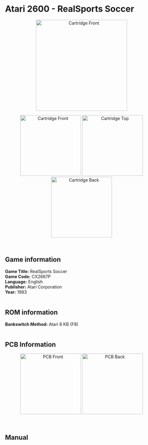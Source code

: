 # Atari 2600 - RealSports Soccer

<p align="center" width="100%">
	<img src="https://archive.org/download/A26_REALSPORT_SOCCER_CX2667P/08_BOX_3D.jpg" alt="Cartridge Front" width="300"/>
</p>
<p align="center" width="100%">
	<img src="https://archive.org/download/A26_REALSPORT_SOCCER_CX2667P/01_LABEL_FRONT.JPG" alt="Cartridge Front" width="200"/>
	<img src="https://archive.org/download/A26_REALSPORT_SOCCER_CX2667P/02_LABEL_TOP.JPG" alt="Cartridge Top" width="200"/>
	<img src="https://archive.org/download/A26_REALSPORT_SOCCER_CX2667P/03_CARTRIDGE_BACK.JPG" alt="Cartridge Back" width="200"/>
</p> <br/>

## Game information

**Game Title:** RealSports Soccer <br/>
**Game Code:** CX2667P <br/>
**Language:** English <br/>
**Publisher:** Atari Corporation <br/>
**Year:** 1983 <br/>
<br/>

## ROM information

**Bankswitch Method:** Atari 8 KB (F8) <br/>
<br/>

## PCB Information

<p align="center" width="100%">
	<img src="https://archive.org/download/A26_REALSPORT_SOCCER_CX2667P/04_PCB_FRONT.jpg" alt="PCB Front" width="200"/>
	<img src="https://archive.org/download/A26_REALSPORT_SOCCER_CX2667P/05_PCB_BACK.jpg" alt="PCB Back" width="200"/>
</p>
<br/>

## Manual
